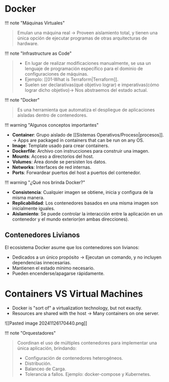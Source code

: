 # Docker

!!! note "Máquinas Virtuales"
> Emulan una máquina real -> Proveen aislamiento total, y tienen una única opción de ejecutar programas de otras arquitecturas de hardware.


!!! note "Infrastructure as Code"
> - En lugar de realizar modificaciones manualmente, se usa un lenguaje de programación específico para el dominio de configuraciones de máquinas.
> - Ejemplo: [[01-What is Terraform|Terraform]].
> - Suelen ser declarativas(qué objetivo lograr) e imperativas(cómo lograr dicho objetivo)-> Nos abstraemos del estado actual.



!!! note "Docker"
> Es una herramienta que automatiza el despliegue de aplicaciones aisladas dentro de contenedores.


!!! warning "Algunos conceptos importantes"
- **Container**: Grupo aislado de [[Sistemas Operativos/Proceso|procesos]]. -> Apps are packaged in containers that can be run on any OS.
- **Image**: Template usado para crear containers.
- **Dockerfile**: Archivo con instrucciones para construir una imagen.
- **Mounts**: Acceso a directorios del host.
- **Volumes**: Área donde se persisten los datos.
- **Networks**: Interfaces de red internas.
- **Ports**: Forwardear puertos del host a puertos del contenedor.

!!! warning "¿Qué nos brinda Docker?"
> 
- **Consistencia**: Cualquier imagen se obtiene, inicia y configura de la misma manera.
- **Replicabilidad**: Los contenedores basados en una misma imagen son inicialmente iguales.
- **Aislamiento**: Se puede controlar la interacción entre la aplicación en un contenedor y el mundo exterior(en ambas direcciones).

## Contenedores Livianos
El ecosistema Docker asume que los contenedores son livianos:
- Dedicados a un único propósito -> Ejecutan un comando, y no incluyen dependencias innecesarias.
- Mantienen el estado mínimo necesario.
- Pueden encenderse/apagarse rápidamente.

# Containers VS Virtual Machines
- Docker is "sort of" a virtualization technology, but not exactly.
- Resources are shared with the host -> Many containers on one server.

![[Pasted image 20241126170440.png]]


!!! note "Orquestadores"
> Coordinan el uso de múltiples contenedores para implementar una única aplicación, brindando:
> - Configuración de contenedores heterogéneos.
> - Distribución.
> - Balanceo de Carga.
> - Tolerancia a fallos.
> Ejemplo: docker-compose y Kubernetes.

